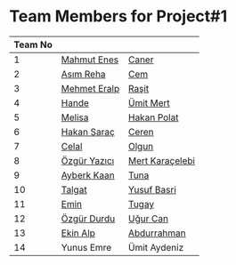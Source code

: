 # Team Members for Project#1

| Team No 	|              	|                 	|
|---------	|--------------	|-----------------	|
| 1       	| [Mahmut Enes](http://github.com/mahmuteneskara)  	| [Caner](http://github.com/caneryagci)           	|
| 2       	| [Asım Reha](http://github.com/asimreha)    	| [Cem](http://github.com/cemkavuncu)             	|
| 3       	| [Mehmet Eralp](http://github.com/mehmeteralpkose) 	| [Raşit](http://github.com/rasitgokmen)           	|
| 4       	| [Hande](http://github.com/ghandeb)        	| [Ümit Mert](http://github.com/umitmertcaglar)       	|
| 5       	| [Melisa](http://github.com/melisasarici)       	| [Hakan Polat](http://github.com/hakanpolat)     	|
| 6       	| [Hakan Saraç](http://github.com/hakansrc)  	| [Ceren](http://github.com/cereny)           	|
| 7       	| [Celal](http://github.com/celalkavlak)        	| [Olgun](http://github.com/olgunerdogan)           	|
| 8       	| [Özgür Yazıcı](http://github.com/ozgur-yazici) 	| [Mert Karaçelebi](http://github.com/mertkaracelebi) 	|
| 9       	| [Ayberk Kaan](http://github.com/ayberkkaanfilik)  	| [Tuna](http://github.com/tunayildiz)            	|
| 10      	| [Talgat](http://github.com/talgat-buzurkanov)       	| [Yusuf Basri](http://github.com/yusufbyilmaz)     	|
| 11      	| [Emin](http://github.com/emincinalioglu)         	| [Tugay](http://github.com/tugaykarakaya)           	|
| 12      	| [Özgür Durdu](http://github.com/ozgurdurdu)  	| [Uğur Can](http://github.com/ugurc)        	|
| 13      	| [Ekin Alp](http://github.com/ekinalpb)     	| [Abdurrahman](http://github.com/abdurrahmanaydin1936293)     	|
| 14      	| Yunus Emre     	| Ümit Aydeniz     	|

